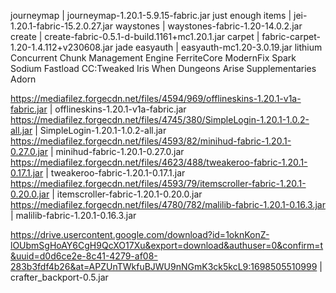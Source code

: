 journeymap | journeymap-1.20.1-5.9.15-fabric.jar
just enough items | jei-1.20.1-fabric-15.2.0.27.jar
waystones | waystones-fabric-1.20-14.0.2.jar
create | create-fabric-0.5.1-d-build.1161+mc1.20.1.jar
carpet | fabric-carpet-1.20-1.4.112+v230608.jar
jade
easyauth | easyauth-mc1.20-3.0.19.jar
lithium
Concurrent Chunk Management Engine
FerriteCore
ModernFix
Spark
Sodium
Fastload
CC:Tweaked
Iris
When Dungeons Arise
Supplementaries
Adorn

https://mediafilez.forgecdn.net/files/4594/969/offlineskins-1.20.1-v1a-fabric.jar | offlineskins-1.20.1-v1a-fabric.jar
https://mediafilez.forgecdn.net/files/4745/380/SimpleLogin-1.20.1-1.0.2-all.jar | SimpleLogin-1.20.1-1.0.2-all.jar
https://mediafilez.forgecdn.net/files/4593/82/minihud-fabric-1.20.1-0.27.0.jar | minihud-fabric-1.20.1-0.27.0.jar 
https://mediafilez.forgecdn.net/files/4623/488/tweakeroo-fabric-1.20.1-0.17.1.jar | tweakeroo-fabric-1.20.1-0.17.1.jar
https://mediafilez.forgecdn.net/files/4593/79/itemscroller-fabric-1.20.1-0.20.0.jar | itemscroller-fabric-1.20.1-0.20.0.jar
https://mediafilez.forgecdn.net/files/4780/782/malilib-fabric-1.20.1-0.16.3.jar | malilib-fabric-1.20.1-0.16.3.jar

https://drive.usercontent.google.com/download?id=1oknKonZ-lOUbmSgHoAY6CgH9QcXO17Xu&export=download&authuser=0&confirm=t&uuid=d0d6ce2e-8c41-4279-af08-283b3fdf4b26&at=APZUnTWkfuBJWU9nNGmK3ck5kcL9:1698505510999 | crafter_backport-0.5.jar
